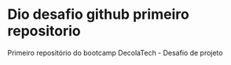 # Dio desafio github primeiro repositorio
Primeiro repositório do bootcamp DecolaTech - Desafio de projeto
